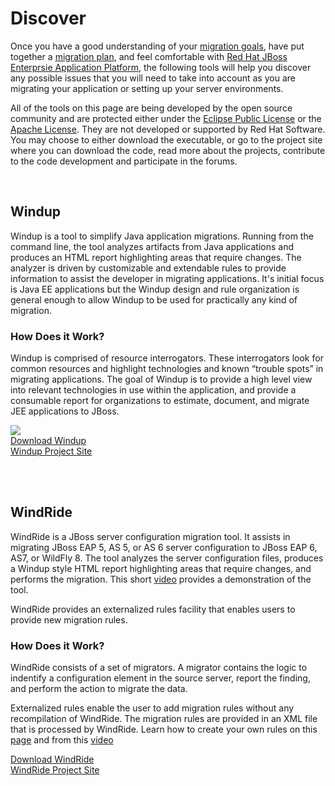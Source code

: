 Discover
========

Once you have a good understanding of your [migration goals](#{site.base_url}/migration-drivers), have put together a [migration plan](#{site.base_url}/migration-planning), and feel comfortable with [Red Hat JBoss Enterprsie Application Platform](#{site.base_url}/learn), the following tools will help you discover any possible issues that you will need to take into account as you are migrating your application or setting up your server environments.

All of the tools on this page are being developed by the open source community and are protected either under the <a href="http://www.eclipse.org/org/documents/epl-v10.html" target="_blank">Eclipse Public License</a> or the <a href="http://www.apache.org/licenses" target="_blank">Apache License</a>. They are not developed  or supported by Red Hat Software.  You may choose to either download the executable, or go to the project site where you can download the code, read more about the projects, contribute to the code development and participate in the forums.

<br/>

Windup
------

Windup is a tool to simplify Java application migrations. Running from the command line, the tool analyzes artifacts from Java applications and produces an HTML report highlighting areas that require changes. The analyzer is driven by customizable and extendable rules to provide information to assist the developer in migrating applications. It's initial focus is Java EE applications but the Windup design and rule organization is general enough to allow Windup to be used for practically any kind of migration.  

### How Does it Work? ###

Windup is comprised of resource interrogators. These interrogators look for common resources and highlight technologies and known “trouble spots” in migrating applications. The goal of Windup is to provide a high level view into relevant technologies in use within the application, and provide a consumable report for organizations to estimate, document, and migrate JEE applications to JBoss.



<div class="row product-links">
  <div class="span4 pagination-centered">
    <img src="http://static.jboss.org/images/windup/windup-logo.png" />
  </div>
  <div class="span4 pagination-centered">
    <a href="http://windup.jboss.org/download.html" class="btn btn-discover">Download Windup</a>
  </div>
  <div class="span4 pagination-centered">
    <a href="http://windup.jboss.org/" class="btn btn-discover">Windup Project Site</a>
  </div>
</div>


<br/><br/>

WindRide
-------------------------------------------------

WindRide is a JBoss server configuration migration tool.  It assists in migrating JBoss EAP 5, AS 5, or AS 6 server configuration to JBoss EAP 6, AS7, or WildFly 8.  The tool analyzes the server configuration files, produces a Windup style HTML report highlighting areas that require changes, and performs the migration.  This short <a href="https://www.youtube.com/watch?v=xEWaXgpLJ4k" >video</a> provides a demonstration of the tool.

WindRide provides an externalized rules facility that enables users to provide new migration rules.

### How Does it Work? ###

WindRide consists of a set of migrators.  A migrator contains the logic to indentify a configuration element in the source server, report the finding, and perform the action to migrate the data.

Externalized rules enable the user to add migration rules without any recompilation of WindRide.  The migration rules are provided in an XML file that is processed by WindRide.  Learn how to create your own rules on this <a href="https://github.com/OndraZizka/jboss-migration/wiki/Migrator-Definition-Rules" >page</a> and from this <a href="http://www.youtube.com/watch?v=2j0Ap-VsmW4" >video</a>

<div class="row">
  <div class="span4 pagination-centered">
    <img src="" />
  </div>
  <div class="span4 pagination-centered">
    <a href="https://repository.jboss.org/nexus/content/repositories/releases/org/jboss/migr/as/WindRide/1.0.0/WindRide-1.0.0.jar" class="btn btn-discover">Download WindRide</a>
  </div>
  <div class="span4 pagination-centered">
    <a href="http://github.com/OndraZizka/jboss-migration" class="btn btn-discover"> WindRide Project Site</a>
  </div>
</div>

